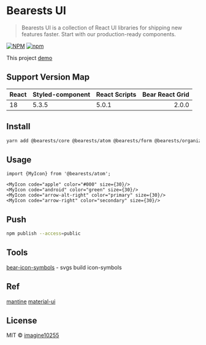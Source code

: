 # Bearests UI

> Bearests UI is a collection of React UI libraries for shipping new features faster. Start with our production-ready components.


[![NPM](https://img.shields.io/npm/v/bearests-backdesk-comp.svg)](https://www.npmjs.com/package/bearests-backdesk-comp)
[![npm](https://img.shields.io/npm/dm/bearests-backdesk-comp.svg)](https://www.npmjs.com/package/bearests-backdesk-comp)

This project [demo](https://imagine10255.github.io/bearests-backdesk-comp/)

## Support Version Map

React | Styled-component | React Scripts | Bear React Grid | 
------|:-----------------|---------------|----------------:|
18    | 5.3.5            | 5.0.1         |           2.0.0 |

## Install

```bash
yarn add @bearests/core @bearests/atom @bearests/form @bearests/organize
```

## Usage

```tsx
import {MyIcon} from '@bearests/atom';

<MyIcon code="apple" color="#000" size={30}/>
<MyIcon code="android" color="green" size={30}/>
<MyIcon code="arrow-alt-right" color="primary" size={30}/>
<MyIcon code="arrow-right" color="secondary" size={30}/>
```


## Push
```bash
npm publish --access=public
```

## Tools
[bear-icon-symbols](https://github.com/imagine10255/bear-icon-symbols) - svgs build icon-symbols

## Ref
[mantine](https://mantine.dev/)
[material-ui](https://github.com/mui/material-ui)

## License

MIT © [imagine10255](https://github.com/imagine10255)
